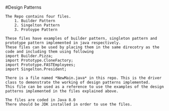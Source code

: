 #Design Patterns
    
    The Repo contains four files.
        1. Builder Pattern
        2. Singelton Pattern
        3. Protoype Pattern
    
    These files have examples of builder pattern, singleton pattern and prototype pattern implemented in java respectively.
    These files can be used by placing them in the same direcotry as the code and including them using following
    import Builder.Pizza;
    import Prototype.CloneFactory;
    import Prototype.FASTEmployees;
    import Singelton.President;
    
    There is a file named *NewMain.java* in this repo. This is the driver class to demonstrate the working of design patterns implemented.
    This file can be used as a reference to use the examples of the design patterns implemented in the files explained above.
    
    The files are coded in Java 8.0
    There should be JDK installed in order to use the files.
